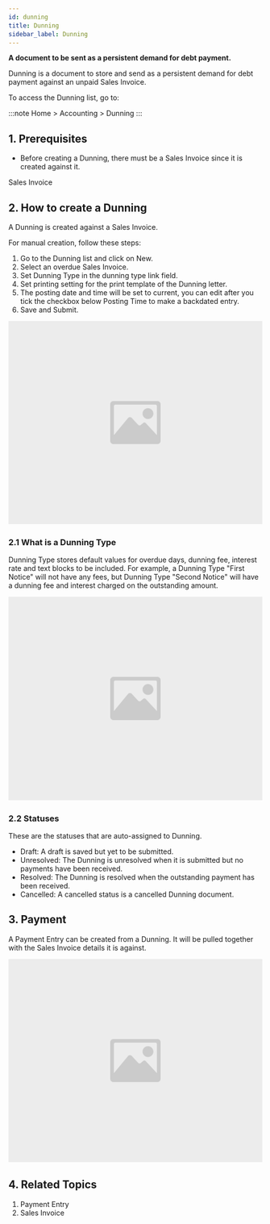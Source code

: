 ```yaml
---
id: dunning
title: Dunning
sidebar_label: Dunning
---
```


**A document to be sent as a persistent demand for debt payment.**

Dunning is a document to store and send as a persistent demand for debt payment against an unpaid Sales Invoice.

To access the Dunning list, go to:

:::note
Home > Accounting > Dunning
:::

## 1. Prerequisites

- Before creating a Dunning, there must be a Sales Invoice since it is created against it.

Sales Invoice

## 2. How to create a Dunning

A Dunning is created against a Sales Invoice.

For manual creation, follow these steps:

1. Go to the Dunning list and click on New.
1. Select an overdue Sales Invoice.
1. Set Dunning Type in the dunning type link field.
1. Set printing setting for the print template of the Dunning letter.
1. The posting date and time will be set to current, you can edit after you tick the checkbox below Posting Time to make a backdated entry.
1. Save and Submit.

![image](images/image.jpg)

### 2.1 What is a Dunning Type

Dunning Type stores default values for overdue days, dunning fee, interest rate and text blocks to be included. For example, a Dunning Type "First Notice" will not have any fees, but Dunning Type "Second Notice" will have a dunning fee and interest charged on the outstanding amount.

![image](images/image.jpg)

### 2.2 Statuses

These are the statuses that are auto-assigned to Dunning.

- Draft: A draft is saved but yet to be submitted.
- Unresolved: The Dunning is unresolved when it is submitted but no payments have been received.
- Resolved: The Dunning is resolved when the outstanding payment has been received.
- Cancelled: A cancelled status is a cancelled Dunning document.

## 3. Payment

A Payment Entry can be created from a Dunning. It will be pulled together with the Sales Invoice details it is against.

![image](images/image.jpg)

## 4. Related Topics

1. Payment Entry
1. Sales Invoice
